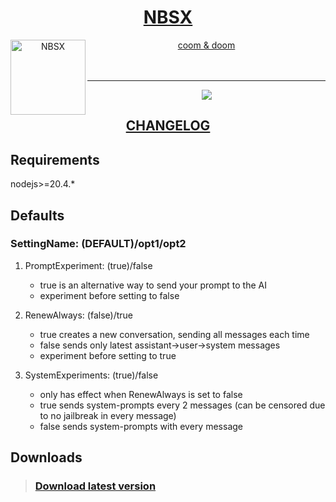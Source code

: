 <div align="center">
<a href="https://gitgud.io/ahsk/nbsx">
<h1>NBSX</h1>
  <img
    height="120"
    width="120"
    alt="NBSX"
    title="NBSX"
    src="https://gitgud.io/ahsk/nbsx/raw/master/logo.png"
    align="left"
  />

coom & doom
</a>
<br>
<br>
<br>
<hr>
<a href="https://gitgud.io/ahsk/nbsx/-/archive/master/nbsx-master.zip">
   <img src="https://gitgud.io/ahsk/nbsx/raw/master/program.png">
</a>
<h2><a href="https://gitgud.io/ahsk/nbsx/blob/master/CHANGELOG.md">CHANGELOG</a></h2>
</div>

## Requirements

nodejs>=20.4.*

## Defaults

### SettingName: (DEFAULT)/opt1/opt2

 1. PromptExperiment: (true)/false
    * true is an alternative way to send your prompt to the AI
    * experiment before setting to false

 2. RenewAlways: (false)/true
    * true creates a new conversation, sending all messages each time
    * false sends only latest assistant->user->system messages
    * experiment before setting to true

 3. SystemExperiments: (true)/false
    * only has effect when RenewAlways is set to false
    * true sends system-prompts every 2 messages (can be censored due to no jailbreak in every message)
    * false sends system-prompts with every message

## Downloads

> ### [Download latest version](https://gitgud.io/ahsk/nbsx/-/archive/master/nbsx-master.zip)